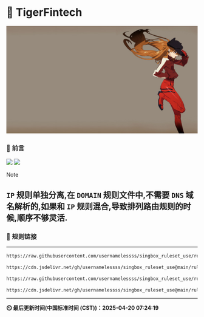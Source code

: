 
# 🧸 TigerFintech
![](https://raw.githubusercontent.com/usernamelessss/picture-bed/main/images/202504042256831.jpg)
### 📣 前言
![](https://shields.io/badge/-移除重复规则-ff69b4) ![](https://shields.io/badge/-IP&nbsp;规则单独存放不与&nbsp;DOMAIN&nbsp;等混合-green)
> [!NOTE]
**`IP` 规则单独分离,在 `DOMAIN` 规则文件中,不需要 `DNS` 域名解析的,如果和 `IP` 规则混合,导致排列路由规则的时候,顺序不够灵活.**
---

###  🔗 规则链接
---

```url
https://raw.githubusercontent.com/usernamelessss/singbox_ruleset_use/refs/heads/main/rule/TigerFintech/TigerFintech_No_IP.json
```

```url
https://cdn.jsdelivr.net/gh/usernamelessss/singbox_ruleset_use@main/rule/TigerFintech/TigerFintech_No_IP.json
```

```url
https://raw.githubusercontent.com/usernamelessss/singbox_ruleset_use/refs/heads/main/rule/TigerFintech/TigerFintech_No_IP.srs
```

```url
https://cdn.jsdelivr.net/gh/usernamelessss/singbox_ruleset_use@main/rule/TigerFintech/TigerFintech_No_IP.srs
```

---
**⏲️ 最后更新时间(中国标准时间 (CST))：2025-04-20 07:24:19**